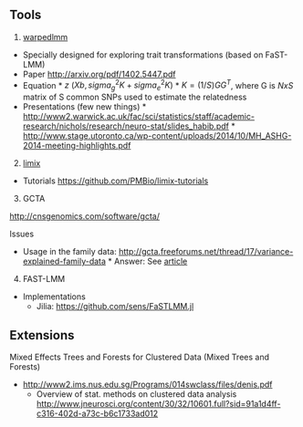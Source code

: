 ## Tools

1) [warpedlmm](https://github.com/PMBio/warpedLMM/blob/master/warpedlmm/)

* Specially designed for exploring trait transformations (based on FaST-LMM)
* Paper http://arxiv.org/pdf/1402.5447.pdf
* Equation
      * $z ~ (Xb, sigma_g^2 K + sigma_e^2 K)$
      * $K = (1/S) G G^T$, where G is $N x S$ matrix of S common SNPs used to estimate the relatedness
* Presentations (few new things)
      * http://www2.warwick.ac.uk/fac/sci/statistics/staff/academic-research/nichols/research/neuro-stat/slides_habib.pdf
      * http://www.stage.utoronto.ca/wp-content/uploads/2014/10/MH_ASHG-2014-meeting-highlights.pdf

2) [limix](https://github.com/PMBio/limix)

* Tutorials https://github.com/PMBio/limix-tutorials

3) GCTA

http://cnsgenomics.com/software/gcta/

Issues

* Usage in the family data: http://gcta.freeforums.net/thread/17/variance-explained-family-data
          * Answer: See [article](http://journals.plos.org/plosgenetics/article?id=10.1371/journal.pgen.1003520)

4) FAST-LMM

* Implementations
     * Jilia: https://github.com/sens/FaSTLMM.jl

## Extensions

Mixed Effects Trees and Forests for Clustered Data (Mixed Trees and Forests)

* http://www2.ims.nus.edu.sg/Programs/014swclass/files/denis.pdf
    * Overview of stat. methods on clustered data analysis  http://www.jneurosci.org/content/30/32/10601.full?sid=91a1d4ff-c316-402d-a73c-b6c1733ad012
